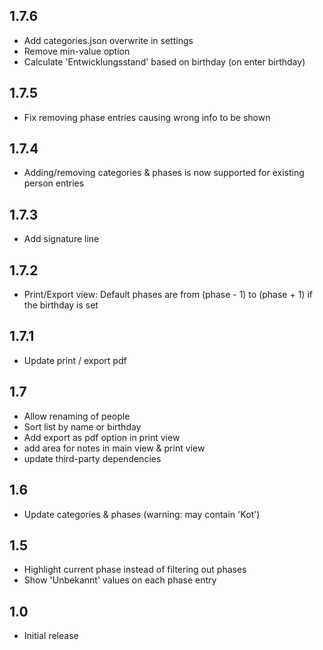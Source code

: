 ## 1.7.6

- Add categories.json overwrite in settings
- Remove min-value option
- Calculate 'Entwicklungsstand' based on birthday (on enter birthday)

## 1.7.5

- Fix removing phase entries causing wrong info to be shown

## 1.7.4

- Adding/removing categories & phases is now supported for existing person entries

## 1.7.3

- Add signature line

## 1.7.2

- Print/Export view: Default phases are from (phase - 1) to (phase + 1) if the birthday is set

## 1.7.1

- Update print / export pdf

## 1.7

- Allow renaming of people
- Sort list by name or birthday
- Add export as pdf option in print view
- add area for notes in main view & print view
- update third-party dependencies

## 1.6

- Update categories & phases (warning: may contain 'Kot')

## 1.5

- Highlight current phase instead of filtering out phases
- Show 'Unbekannt' values on each phase entry

## 1.0

- Initial release
